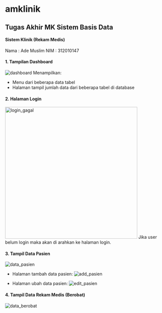 # amklinik
## Tugas Akhir MK Sistem Basis Data
#### Sistem Klinik (Rekam Medis)

Nama  : Ade Muslim
NIM : 312010147


#### 1. Tampilan Dashboard
![dashboard](https://user-images.githubusercontent.com/69449808/178912679-f738cb25-469d-4c12-adf1-6823be86abf8.png)
Menampilkan:
- Menu dari beberapa data tabel
- Halaman tampil jumlah data dari beberapa tabel di database


#### 2. Halaman Login
<img width="429" alt="login_gagal" src="https://user-images.githubusercontent.com/69449808/178913991-0b58d18c-fb1f-4023-9286-f6867f626a87.png">
Jika user belum login maka akan di arahkan ke halaman login.


#### 3. Tampil Data Pasien
![data_pasien](https://user-images.githubusercontent.com/69449808/178914450-59303974-a437-4fa2-83c4-111365b814d0.png)

- Halaman tambah data pasien:
![add_pasien](https://user-images.githubusercontent.com/69449808/178914622-91589190-8890-44d2-8360-28eb79b642b8.png)

- Halaman ubah data pasien:
![edit_pasien](https://user-images.githubusercontent.com/69449808/178915722-c1b6a912-3249-4ba8-9c46-ea180e2c0cb3.png)


#### 4. Tampil Data Rekam Medis (Berobat)
![data_berobat](https://user-images.githubusercontent.com/69449808/178914796-c5cf7e4f-f899-4c69-a7ee-72677ce96c7c.png)
